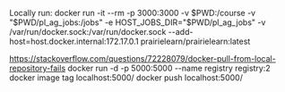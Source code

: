 Locally run:
docker run -it --rm -p 3000:3000 -v $PWD:/course -v "$PWD/pl_ag_jobs:/jobs" -e HOST_JOBS_DIR="$PWD/pl_ag_jobs" -v /var/run/docker.sock:/var/run/docker.sock --add-host=host.docker.internal:172.17.0.1 prairielearn/prairielearn:latest

https://stackoverflow.com/questions/72228079/docker-pull-from-local-repository-fails
docker run -d -p 5000:5000 --name registry registry:2
docker image tag <name> localhost:5000/<name>
docker push localhost:5000/<name>
